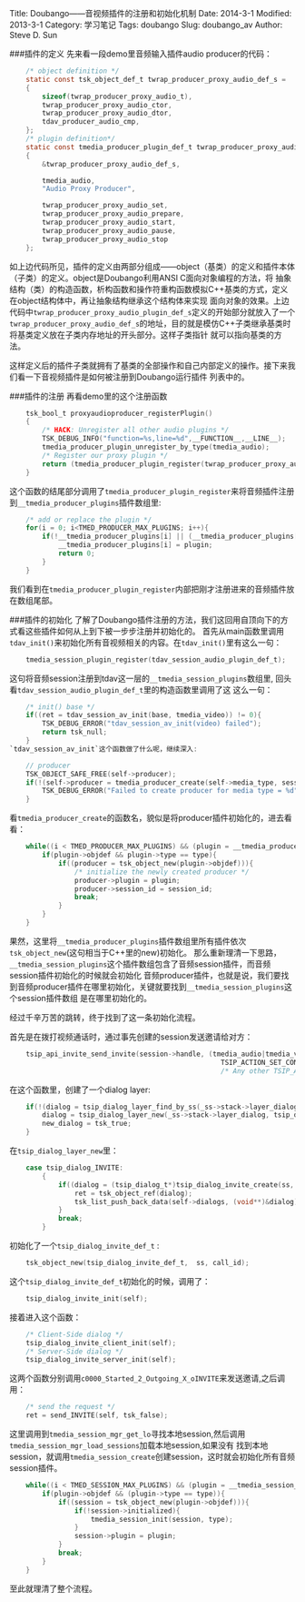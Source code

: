 Title: Doubango——音视频插件的注册和初始化机制
Date: 2014-3-1
Modified: 2013-3-1
Category: 学习笔记
Tags: doubango
Slug: doubango_av
Author: Steve D. Sun

###插件的定义
先来看一段demo里音频输入插件audio producer的代码：

```c
    /* object definition */
    static const tsk_object_def_t twrap_producer_proxy_audio_def_s =
    {
        sizeof(twrap_producer_proxy_audio_t),
        twrap_producer_proxy_audio_ctor,
        twrap_producer_proxy_audio_dtor,
        tdav_producer_audio_cmp,
    };
    /* plugin definition*/
    static const tmedia_producer_plugin_def_t twrap_producer_proxy_audio_plugin_def_s = 
    {
        &twrap_producer_proxy_audio_def_s,

        tmedia_audio,
        "Audio Proxy Producer",

        twrap_producer_proxy_audio_set,
        twrap_producer_proxy_audio_prepare,
        twrap_producer_proxy_audio_start,
        twrap_producer_proxy_audio_pause,
        twrap_producer_proxy_audio_stop
    };

```
如上边代码所见，插件的定义由两部分组成——object（基类）的定义和插件本体（子类）的定义。object是Doubango利用ANSI C面向对象编程的方法，将
抽象结构（类）的构造函数，析构函数和操作符重构函数模拟C++基类的方式，定义在object结构体中，再让抽象结构继承这个结构体来实现
面向对象的效果。上边代码中`twrap_producer_proxy_audio_plugin_def_s`定义的开始部分就放入了一个
`twrap_producer_proxy_audio_def_s`的地址，目的就是模仿C++子类继承基类时将基类定义放在子类内存地址的开头部分。这样子类指针
就可以指向基类的方法。

这样定义后的插件子类就拥有了基类的全部操作和自己内部定义的操作。接下来我们看一下音视频插件是如何被注册到Doubango运行插件
列表中的。

###插件的注册
再看demo里的这个注册函数

```c
    tsk_bool_t proxyaudioproducer_registerPlugin()
    {
        /* HACK: Unregister all other audio plugins */
        TSK_DEBUG_INFO("function=%s,line=%d",__FUNCTION__,__LINE__);
        tmedia_producer_plugin_unregister_by_type(tmedia_audio);
        /* Register our proxy plugin */
        return (tmedia_producer_plugin_register(twrap_producer_proxy_audio_plugin_def_t) == 0);
    }
```

这个函数的结尾部分调用了`tmedia_producer_plugin_register`来将音频插件注册到`__tmedia_producer_plugins`插件数组里:


```c
    /* add or replace the plugin */
    for(i = 0; i<TMED_PRODUCER_MAX_PLUGINS; i++){
        if(!__tmedia_producer_plugins[i] || (__tmedia_producer_plugins[i] == plugin)){
            __tmedia_producer_plugins[i] = plugin;
            return 0;
        }
    }
```

我们看到在`tmedia_producer_plugin_register`内部把刚才注册进来的音频插件放在数组尾部。

###插件的初始化
了解了Doubango插件注册的方法，我们这回用自顶向下的方式看这些插件如何从上到下被一步步注册并初始化的。
首先从main函数里调用`tdav_init()`来初始化所有音视频相关的内容。在`tdav_init()`里有这么一句：


```c
    tmedia_session_plugin_register(tdav_session_audio_plugin_def_t);
```

这句将音频session注册到tdav这一层的`__tmedia_session_plugins`数组里, 回头看`tdav_session_audio_plugin_def_t`里的构造函数里调用了这
这么一句：

```c
    /* init() base */
    if((ret = tdav_session_av_init(base, tmedia_video)) != 0){
        TSK_DEBUG_ERROR("tdav_session_av_init(video) failed");
        return tsk_null;
    }
`tdav_session_av_init`这个函数做了什么呢，继续深入:

    // producer
    TSK_OBJECT_SAFE_FREE(self->producer);
    if(!(self->producer = tmedia_producer_create(self->media_type, session_id))){
        TSK_DEBUG_ERROR("Failed to create producer for media type = %d", self->media_type);
    }
```

看`tmedia_producer_create`的函数名，貌似是将producer插件初始化的，进去看看：


```c
    while((i < TMED_PRODUCER_MAX_PLUGINS) && (plugin = __tmedia_producer_plugins[i++])){
        if(plugin->objdef && plugin->type == type){
            if((producer = tsk_object_new(plugin->objdef))){
                /* initialize the newly created producer */
                producer->plugin = plugin;
                producer->session_id = session_id;
                break;
            }
        }
    }
```

果然，这里将`__tmedia_producer_plugins`插件数组里所有插件依次`tsk_object_new`(这句相当于C++里的new)初始化。
那么重新理清一下思路，`__tmedia_session_plugins`这个插件数组包含了音频session插件，而音频session插件初始化的时候就会初始化
音频producer插件，也就是说，我们要找到音频producer插件在哪里初始化，关键就要找到`__tmedia_session_plugins`这个session插件数组
是在哪里初始化的。

经过千辛万苦的跳转，终于找到了这一条初始化流程。

首先是在拨打视频通话时，通过事先创建的session发送邀请给对方：


```c
    tsip_api_invite_send_invite(session->handle, (tmedia_audio|tmedia_video),
                                                    TSIP_ACTION_SET_CONFIG(action_config),
                                                    /* Any other TSIP_ACTION_SET_*() macros */
```


在这个函数里，创建了一个dialog layer:


```c
    if(!(dialog = tsip_dialog_layer_find_by_ss(_ss->stack->layer_dialog, ss))){
        dialog = tsip_dialog_layer_new(_ss->stack->layer_dialog, tsip_dialog_INVITE, ss);
        new_dialog = tsk_true;
    }
```

在`tsip_dialog_layer_new`里：


```c
    case tsip_dialog_INVITE:
        {
            if((dialog = (tsip_dialog_t*)tsip_dialog_invite_create(ss, tsk_null))){
                ret = tsk_object_ref(dialog);
                tsk_list_push_back_data(self->dialogs, (void**)&dialog);
            }
            break;
        }
```

初始化了一个`tsip_dialog_invite_def_t` :


```c
    tsk_object_new(tsip_dialog_invite_def_t,  ss, call_id);
```

这个`tsip_dialog_invite_def_t`初始化的时候，调用了：


```c
    tsip_dialog_invite_init(self);
```

接着进入这个函数：


```c
    /* Client-Side dialog */
    tsip_dialog_invite_client_init(self);
    /* Server-Side dialog */
    tsip_dialog_invite_server_init(self);

```

这两个函数分别调用`c0000_Started_2_Outgoing_X_oINVITE`来发送邀请,之后调用：


```c
    /* send the request */
    ret = send_INVITE(self, tsk_false);
```

这里调用到`tmedia_session_mgr_get_lo`寻找本地session,然后调用`tmedia_session_mgr_load_sessions`加载本地session,如果没有
找到本地session，就调用`tmedia_session_create`创建session，这时就会初始化所有音频session插件。


```c
    while((i < TMED_SESSION_MAX_PLUGINS) && (plugin = __tmedia_session_plugins[i++])){
        if(plugin->objdef && (plugin->type == type)){
            if((session = tsk_object_new(plugin->objdef))){
                if(!session->initialized){
                    tmedia_session_init(session, type);
                }
                session->plugin = plugin;
            }
            break;
        }
    }
```

至此就理清了整个流程。
